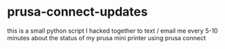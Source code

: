 # prusa-connect-updates
this is a small python script I hacked together to text / email me every 5-10 minutes about the status of my prusa mini printer using prusa connect
